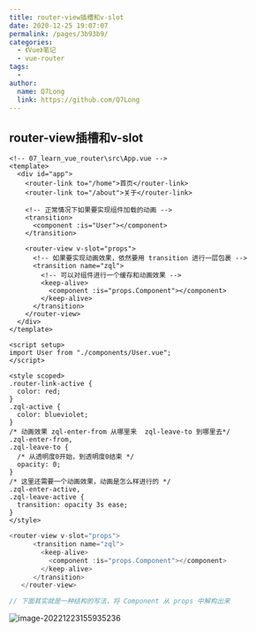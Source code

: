 ```yaml
---
title: router-view插槽和v-slot
date: 2020-12-25 19:07:07
permalink: /pages/3b93b9/
categories:
  - 《Vue》笔记
  - vue-router
tags:
  - 
author: 
  name: Q7Long
  link: https://github.com/Q7Long
---
```

## router-view插槽和v-slot

```vue
<!-- 07_learn_vue_router\src\App.vue -->
<template>
  <div id="app">
    <router-link to="/home">首页</router-link>
    <router-link to="/about">关于</router-link>

    <!-- 正常情况下如果要实现组件加载的动画 -->
    <transition>
      <component :is="User"></component>
    </transition>

    <router-view v-slot="props">
      <!-- 如果要实现动画效果，依然要用 transition 进行一层包裹 -->
      <transition name="zql">
        <!-- 可以对组件进行一个缓存和动画效果 -->
        <keep-alive>
          <component :is="props.Component"></component>
        </keep-alive>
      </transition>
    </router-view>
  </div>
</template>

<script setup>
import User from "./components/User.vue";
</script>

<style scoped>
.router-link-active {
  color: red;
}
.zql-active {
  color: blueviolet;
}
/* 动画效果 zql-enter-from 从哪里来  zql-leave-to 到哪里去*/
.zql-enter-from,
.zql-leave-to {
  /* 从透明度0开始，到透明度0结束 */
  opacity: 0;
}
/* 这里还需要一个动画效果，动画是怎么样进行的 */
.zql-enter-active,
.zql-leave-active {
  transition: opacity 3s ease;
}
</style>
```

```js
<router-view v-slot="props">
      <transition name="zql">
        <keep-alive>
          <component :is="props.Component"></component>
        </keep-alive>
      </transition>
   </router-view>

// 下面其实就是一种结构的写法，将 Component 从 props 中解构出来
```

![image-20221223155935236](http://www.zhangqilong.cn/img/qlBlog_images/Vue%E5%9F%BA%E7%A1%80/28_learn_vueRouter/07_router-view%E6%8F%92%E6%A7%BD%E5%92%8Cv-slot.assets/image-20221223155935236.png)

